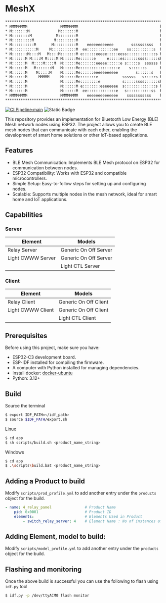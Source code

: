 # MeshX

```txt
*********************************************************************************************************************
* MMMMMMMM               MMMMMMMM                                     hhhhhhh                 XXXXXXX       XXXXXXX *
* M:::::::M             M:::::::M                                     h:::::h                 X:::::X       X:::::X *
* M::::::::M           M::::::::M                                     h:::::h                 X:::::X       X:::::X *
* M:::::::::M         M:::::::::M                                     h:::::h                 X::::::X      X:::::X *
* M::::::::::M       M::::::::::M    eeeeeeeeeeee        ssssssssss   h:::: hhhhhh            XX:::::X     X:::::XX *
* M:::::::::::M     M:::::::::::M  ee::::::::::::ee    ss::::::::::s  h::::::::::hhh            X:::::X   X:::::X   *
* M:::::::M::::M   M::::M:::::::M e::::::eeeee:::::eess:::::::::::::s h::::::::::::::hh           X:::::X:::::X     *
* M::::::M M::::M M::::M M::::::Me::::::e     e:::::es::::::ssss:::::sh:::::::hhh::::::h           X:::::::::X      *
* M::::::M  M::::M::::M  M::::::Me:::::::eeeee::::::e s:::::s  ssssss h::::::h   h::::::h          X:::::::::X      *
* M::::::M   M:::::::M   M::::::Me:::::::::::::::::e    s::::::s      h:::::h     h:::::h         X:::::X:::::X     *
* M::::::M    M:::::M    M::::::Me::::::eeeeeeeeeee        s::::::s   h:::::h     h:::::h        X:::::X X:::::X    *
* M::::::M     MMMMM     M::::::Me:::::::e           ssssss   s:::::s h:::::h     h:::::h     XXX:::::X   X:::::XXX *
* M::::::M               M::::::Me::::::::e          s:::::ssss::::::sh:::::h     h:::::h     X::::::X     X::::::X *
* M::::::M               M::::::M e::::::::eeeeeeee  s::::::::::::::s h:::::h     h:::::h     X:::::X       X:::::X *
* M::::::M               M::::::M  ee:::::::::::::e   s:::::::::::ss  h:::::h     h:::::h     X:::::X       X:::::X *
* MMMMMMMM               MMMMMMMM    eeeeeeeeeeeeee    sssssssssss    hhhhhhh     hhhhhhh     XXXXXXX       XXXXXXX *
*********************************************************************************************************************
```
[![CI Pipeline:main](https://github.com/pranjalchanda08/MeshX/actions/workflows/ci.yml/badge.svg)](https://github.com/pranjalchanda08/MeshX/actions/workflows/ci.yml) ![Static Badge](https://img.shields.io/badge/Release-v0.2-blue?link=https%3A%2F%2Fgithub.com%2Fpranjalchanda08%2FMeshX%2Freleases%2Ftag%2Fv0.2)


This repository provides an implementation for Bluetooth Low Energy (BLE) Mesh network nodes using ESP32. The project allows you to create BLE mesh nodes that can communicate with each other, enabling the development of smart home solutions or other IoT-based applications.

## Features
* BLE Mesh Communication: Implements BLE Mesh protocol on ESP32 for communication between nodes.
* ESP32 Compatibility: Works with ESP32 and compatible microcontrollers.
* Simple Setup: Easy-to-follow steps for setting up and configuring nodes.
* Scalable: Supports multiple nodes in the mesh network, ideal for smart home and IoT applications.

## Capabilities

### Server

| Element           | Models                |
| ----------------- | --------------------- |
| Relay Server      | Generic On Off Server |
| Light CWWW Server | Generic On Off Server |
|                   | Light CTL Server      |

### Client

| Element           | Models                |
| ----------------- | --------------------- |
| Relay Client      | Generic On Off Client |
| Light CWWW Client | Generic On Off Client |
|                   | Light CTL Client      |

## Prerequisites

Before using this project, make sure you have:

* ESP32-C3 development board.
* ESP-IDF installed for compiling the firmware.
* A computer with Python installed for managing dependencies.
* Install docker: [docker-ubuntu](https://docs.docker.com/engine/install/ubuntu/)
* Python: 3.12+

## Build

Source the terminal
```sh
$ export IDF_PATH=</idf_path>
$ source $IDF_PATH/export.sh
```

Linux
```sh
$ cd app
$ sh scripts/build.sh <product_name_string>
```

Windows
```sh
$ cd app
$ .\scripts\build.bat <product_name_string>
```

## Adding a Product to build

Modify `scripts/prod_profile.yml` to add another entry under the `products` object for the build.

```yml
- name: 4_relay_panel               # Product Name
    pid: 0x0001                     # Product ID
    elements:                       # Elements Used in Product
        - switch_relay_server: 4    # Element Name : No of instances of the element
```
## Adding Element, model to build:
Modify `scripts/model_profile.yml` to add another entry under the `products` object for the build.

## Flashing and monitoring

Once the above build is successful you can use the following to flash using `idf.py` tool

```sh
$ idf.py -p /dev/ttyACM0 flash monitor
```
